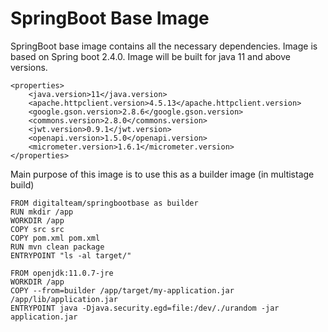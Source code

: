 # SpringBoot Base Image

SpringBoot base image contains all the necessary dependencies. Image is based on Spring boot 2.4.0.
Image will be built for java 11 and above versions.

```
<properties>
    <java.version>11</java.version>
    <apache.httpclient.version>4.5.13</apache.httpclient.version>
    <google.gson.version>2.8.6</google.gson.version>
    <commons.version>2.8.0</commons.version>
    <jwt.version>0.9.1</jwt.version>
    <openapi.version>1.5.0</openapi.version>
    <micrometer.version>1.6.1</micrometer.version>
</properties>
```

Main purpose of this image is to use this as a builder image (in multistage build)

```
FROM digitalteam/springbootbase as builder
RUN mkdir /app
WORKDIR /app
COPY src src
COPY pom.xml pom.xml
RUN mvn clean package
ENTRYPOINT "ls -al target/"

FROM openjdk:11.0.7-jre
WORKDIR /app
COPY --from=builder /app/target/my-application.jar /app/lib/application.jar
ENTRYPOINT java -Djava.security.egd=file:/dev/./urandom -jar application.jar
```

